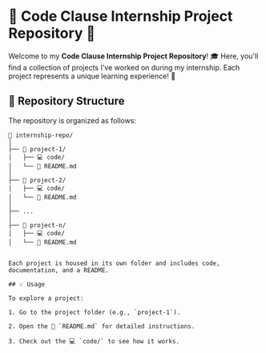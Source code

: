 # 🌟 Code Clause Internship Project Repository 🚀

Welcome to my **Code Clause Internship Project Repository**! 🎓 Here, you'll find a collection of projects I've worked on during my internship. Each project represents a unique learning experience! 🌱

## 📂 Repository Structure

The repository is organized as follows:

```
📁 internship-repo/
│
├── 📁 project-1/
│   ├── 💻 code/
│   └── 📝 README.md
│
├── 📁 project-2/
│   ├── 💻 code/
│   └── 📝 README.md
│
├── ...
│
├── 📁 project-n/
│   ├── 💻 code/
│   └── 📝 README.md


Each project is housed in its own folder and includes code, documentation, and a README.

## 💡 Usage

To explore a project:

1. Go to the project folder (e.g., `project-1`).

2. Open the 📝 `README.md` for detailed instructions.

3. Check out the 💻 `code/` to see how it works.

